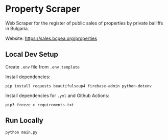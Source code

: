 # Property Scraper

Web Scraper for the register of public sales of properties by private bailiffs in Bulgaria.

Website: https://sales.bcpea.org/properties

## Local Dev Setup
Create `.env` file from `.env.template`

Install dependencies:

`pip install requests beautifulsoup4 firebase-admin python-dotenv`

Install dependencies for `.yml` and Github Actions:

`pip3 freeze > requirements.txt`

## Run Locally
`python main.py`
